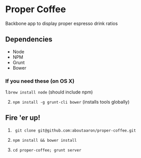 # Proper Coffee

Backbone app to display proper espresso drink ratios

## Dependencies
- Node
- NPM
- Grunt
- Bower

### If you need these (on OS X)

1.```brew install node``` (should include npm)

2. ```npm install -g grunt-cli bower``` (installs tools globally)

## Fire 'er up!

1. ``` git clone git@github.com:aboutaaron/proper-coffee.git```

2. ```npm install && bower install```

3. ```cd proper-coffee; grunt server```
